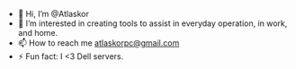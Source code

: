 - 👋 Hi, I’m @Atlaskor
- 👀 I’m interested in creating tools to assist in everyday operation, in work, and home.
- 📫 How to reach me atlaskorpc@gmail.com
- ⚡ Fun fact: I <3 Dell servers.

<!---
Atlaskor/Atlaskor is a ✨ special ✨ repository because its `README.md` (this file) appears on your GitHub profile.
You can click the Preview link to take a look at your changes.
--->
